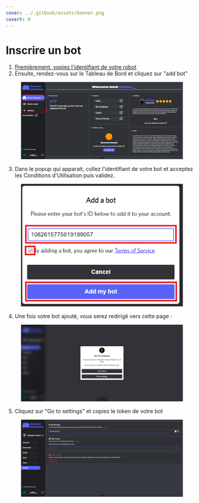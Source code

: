```yaml
---
cover: ../.gitbook/assets/banner.png
coverY: 0
---
```


# Inscrire un bot

1. [Premièrement, vopiez l'identifiant de votre robot](https://support.discord.com/hc/en-us/articles/206346498-Where-can-I-find-my-User-Server-Message-ID-)
2. Ensuite, rendez-vous sur le Tableau de Bord et cliquez sur "add bot"

<figure><img src="../.gitbook/assets/add_bot_2.png" alt=""><figcaption></figcaption></figure>

3. Dans le popup qui apparait, collez l'identifiant de votre bot et acceptez les Conditions d'Utilisation puis validez.

<figure><img src="../.gitbook/assets/add_bot_3.png" alt=""><figcaption></figcaption></figure>

4. Une fois votre bot ajouté, vous serez redirigé vers cette page :

<figure><img src="../.gitbook/assets/add_bot_4.png" alt=""><figcaption></figcaption></figure>

5. Cliquez sur "Go to settings" et copiez le token de votre bot

<figure><img src="../.gitbook/assets/add_bot_5.png" alt=""><figcaption></figcaption></figure>
